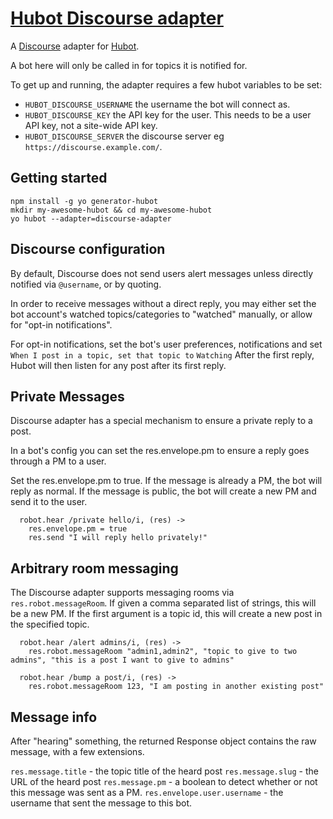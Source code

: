 # [Hubot Discourse adapter](https://www.npmjs.com/package/hubot-discourse-adapter)

A [Discourse](http://www.discourse.org/) adapter for [Hubot](https://hubot.github.com/).

A bot here will only be called in for topics it is notified for.

To get up and running, the adapter requires a few hubot variables to be set:
* `HUBOT_DISCOURSE_USERNAME` the username the bot will connect as.
* `HUBOT_DISCOURSE_KEY` the API key for the user. This needs to be a user API key, not a site-wide API key.
* `HUBOT_DISCOURSE_SERVER` the discourse server eg `https://discourse.example.com/`.

## Getting started

```
npm install -g yo generator-hubot
mkdir my-awesome-hubot && cd my-awesome-hubot
yo hubot --adapter=discourse-adapter
```

## Discourse configuration

By default, Discourse does not send users alert messages unless directly notified via `@username`, or by quoting.

In order to receive messages without a direct reply, you may either set the bot account's watched topics/categories to "watched" manually, or allow for "opt-in notifications".

For opt-in notifications, set the bot's user preferences, notifications and set `When I post in a topic, set that topic to` `Watching` After the first reply, Hubot will then listen for any post after its first reply.

## Private Messages

Discourse adapter has a special mechanism to ensure a private reply to a post.

In a bot's config you can set the res.envelope.pm to ensure a reply goes through a PM to a user.

Set the res.envelope.pm to true. If the message is already a PM, the bot will reply as normal. If the message is public, the bot will create a new PM and send it to the user.

```
  robot.hear /private hello/i, (res) ->
    res.envelope.pm = true
    res.send "I will reply hello privately!"
```

## Arbitrary room messaging

The Discourse adapter supports messaging rooms via `res.robot.messageRoom`. If given a comma separated list of strings, this will be a new PM. If the first argument is a topic id, this will create a new post in the specified topic.

```
  robot.hear /alert admins/i, (res) ->
    res.robot.messageRoom "admin1,admin2", "topic to give to two admins", "this is a post I want to give to admins"
```

```
  robot.hear /bump a post/i, (res) ->
    res.robot.messageRoom 123, "I am posting in another existing post"
```

## Message info

After "hearing" something, the returned Response object contains the raw message, with a few extensions.

`res.message.title` - the topic title of the heard post
`res.message.slug` - the URL of the heard post
`res.message.pm` - a boolean to detect whether or not this message was sent as a PM.
`res.envelope.user.username` - the username that sent the message to this bot.
